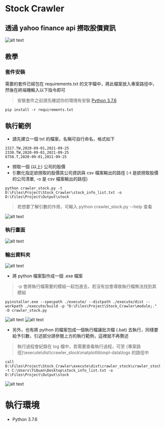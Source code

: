 # Stock Crawler

## 透過 yahoo finance api 撈取股價資訊

![alt text](https://imgur.com/ISkz1vk.png)

## 教學
### 套件安裝
需要的套件已經包在 requirements.txt 的文字檔中，將此檔案放入專案路徑中，然後在終端機輸入以下指令即可
> 安裝套件之前請先確認你的環境有安裝 [Python 3.7.6](https://www.python.org/downloads/release/python-376/)
```
pip install -r requirements.txt
```

## 執行範例
* 請先建立一個 txt 的檔案，名稱可自行命名，格式如下
```
2317.TW,2020-09-01,2021-09-25
2330.TW,2020-09-01,2021-09-25
6758.T,2020-09-01,2021-09-25
```

* 撈取一個 (以上) 公司的股價
* 引數化指定欲撈取的股價其公司資訊與 csv 檔案輸出的路徑 (-t 是欲撈取股價的公司清單, -o 是 csv 檔案輸出的路徑)

```
python crawler_stock.py -t D:\Files\Project\Stock_Crawler\stock_info_list.txt -o D:\Files\Project\Output\stock
```
> 若想要了解引數的作用，可輸入 python crawler_stock.py --help 查看

![alt text](https://imgur.com/odK3a5C.png)

### 執行畫面
![alt text](https://imgur.com/ez6V7gv.png)

### 輸出資料夾
![alt text](https://imgur.com/SNMz0I3.png)

* 將 python 檔案製作成一個 .exe 檔案

> -p 會將執行檔需要的模組一起包進去，若沒有加會導致執行檔無法找到其模組

```
pyinstaller.exe --specpath ./execute/ --distpath ./execute/dist --workpath ./execute/build -p "D:\Files\Project\Stock_Crawler\module;." -D crawler_stock.py
```
![alt text](https://imgur.com/hwHENrW.png)
![alt text](https://imgur.com/BgDobux.png)

* 另外，也有將 python 的檔案包成一個執行檔讓批次檔 (.bat) 去執行，同樣要給予引數，引述部分請參閱上方的執行範例，這裡就不再贅述

> 執行過程會紀錄在 log 檔中，若需要查看執行過程，可至 {專案路徑}\execute\dist\crawler_stock\matplotlib\mpl-data\logs 的路徑中
```
call D:\Files\Project\Stock_Crawler\execute\dist\crawler_stock\crawler_stock.exe -t C:\Users\YiQuan\Desktop\stock_info_list.txt -o D:\Files\Project\Output\stock
```

![alt text](https://imgur.com/ljOSv2Y.png)

# 執行環境
* Python 3.7.6